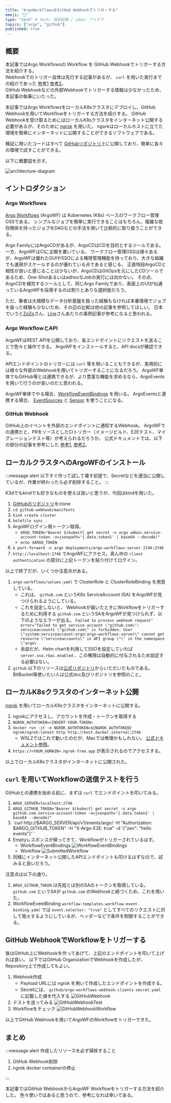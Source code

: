 ```yaml
---
title: "ArgoWorkflowsをGitHub Webhookでトリガーする"
emoji: "🌸"
type: "tech" # tech: 技術記事 / idea: アイデア
topics: ["argo", "github"]
published: true
---
```



## 概要

本記事ではArgo Workflowsの Workflow を GitHub Webhookでトリガーする方法を紹介する。  
Webhookでのトリガー自体は先行する記事があるが、 `curl` を用いた実行までの紹介であった [参考1][zenn-argo-wf-webhook] [参考2][qiita-argo-wf-webhook]。  
GitHub Webhookなどの外部Webhookでトリガーする情報は少なかったため、本記事の執筆にいたった。

本記事ではArgo WorkflowsをローカルK8sクラスタにデプロイし、GitHub Webhookを用いてWorkflowをトリガーする方法を紹介する。
GitHub Webhookを受け取るためにはローカルK8sクラスタをインターネット公開する必要があるが、そのために [ngrok][ngrok] を用いた。
ngorkはローカルホストに立てた環境を簡単にインターネットに公開することができるソフトウェアである。

検証に用いたコードはすべて [GitHubリポジトリ][toyamagu-2021-argo-workflows-sandbox]上に公開しており、簡単に各々の環境で試すことができる。

以下に概要図を示す。

![architecture-diagram](/images/argo-wf-webhook/architecture-diagram.drawio.png)

## イントロダクション

### Argo Workflows

[Argo Workflows][argo-wf] (ArgoWF) は Kubernetes (K8s) ベースのワークフロー管理OSSである。
シンプルなジョブを簡単に実行できることはもちろん、複雑な依存関係を持ったジョブをDAGなどの手法を用いて比較的に取り扱うことができる。

Argo FamilyにはArgoCDがあるが、ArgoCDはCDを目的とするツールである。一方、ArgoWFはCIに主眼を置いている。
ワークフロー管理OSSは様々あるが、ArgoWFは優れたGUIやSSOによる権限管理機能を持っており、大きな組織でも運用がスケールするのが優れている点であると感じる。
正直特段ArgoCDと相性が良いと感じることは少ないが、ArgoCDはGitOpsを元にしたCDツールであるため、One-ShotあるいはadhocなJobの実行には向かない。
その点、ArgoCDを補完するツールとして、同じArgo Familyであり、表面上のUIが似通っているArgoWFを採用するのは割りとありな選択肢だろう。

ただ、筆者は大規模なデータ分析基盤を扱った経験もなければ本番環境でジョブを扱った経験も少ないため、その辺の比較は他の記事を参照してほしい。
日本でいうと[ZoZo][zozo-argo-wf]さん、[Line][line-argo-wf]さんあたりの事例記事が参考になると思われる。

### Argo WorkflowとAPI

ArgoWFはREST APIを公開しており、各エンドポイントにリクエストを送ることで色々と操作できる。
ArgoWFをインストールすると、API docsが確認できる。

APIエンドポイントのトリガーには `curl` 等を用いることもできるが、実用的には様々な外部のWebhookを用いてトリガーすることになるだろう。
ArgoWF単体でもGitHub等とは連携できるが、より豊富な機能を求めるなら、ArgoEventsを用いて行うのが良いのだと思われる。

ArgoWF単体でやる場合、[WorkflowEventBindings][argo-wf-doc-events] を用いる。
ArgoEventsと連携する場合、 [EventSources][argo-events-event-sources] と [Sensor][argo-events-sensor] を使うことになる。

### GitHub Webhook

GitHub上のイベントを外部のエンドポイントに通知するWebhook。
ArgoWFでの連携だと、PRをソースとしたCIトリガー（イメージビルド、E2Eテスト、マイグレーションテスト等）が考えられるだろうか。
公式ドキュメントでは、以下の部分の記事を参考にした [参考1][argo-wf-doc-events], [参考2][argo-wf-doc-webhooks]。 

## ローカルクラスタへのArgoWFのインストール

:::message alert
以下すぐ作って試して壊す前提で、Secretなどを適当に公開しているが、作業が終わったら必ず削除すること。
:::

K3dでもkindでも好きなものを使えば良いと思うが、今回はkindを用いた。

1. [GitHubのリポジトリ][toyamagu-2021-argo-workflows-sandbox]をclone
1. `cd github-webhook/manifests`
1. `kind create cluster`
1. `helmfile sync .`
1. ArgoWFログイン用トークン取得。
    - `ARGO_TOKEN="Bearer $(kubectl get secret -n argo admin.service-account-token -o=jsonpath='{.data.token}' | base64 --decode)"`
    - `echo $ARGO_TOKEN`
1. `k port-forward -n argo deployments/argo-workflows-server 2746:2746`
1. `http://localhost:2746` でArgoWFにアクセス。真ん中の `client authentication` の部分に上記トークンを貼り付けてログイン。

以上で終了だが、いくつか注意点がある。

1. `argo-workflows/values.yaml` で ClusterRole と ClusterRoleBinding を用意している。
    - これは、 `github.com` というK8s ServiceAccount (SA) をArgoWFが見つけられるようにしている。
    - これを設定しないと、 Webhookが届いたときにWorkflowをトリガーするために利用する `github.com` というSAをArgoWFが見つけられず、以下のようなエラーが出る。
      `Failed to process webhook request" error="failed to get service account \"github.com\": serviceaccounts \"github.com\" is forbidden: User \"system:serviceaccount:argo:argo-workflows-server\" cannot get resource \"serviceaccounts\" in API group \"\" in the namespace \"argo\`
    - 余談だが、Helm chartを利用してSSOを設定していれば `server.sso.rbac.enabled` 、この権限は自動的に付与されるため設定する必要はない。
1. `github` 以下のリソースは[公式リポジトリ][argo-wf-webhooks]からいただいたものである。BitBucket等使いたい人は公式doc及びリポジトリを参照のこと。

## ローカルK8sクラスタのインターネット公開

[ngrok][ngrok] を用いてローカルK8sクラスタをインターネットに公開する。

1. ngrokにアクセスし、アカウントを作成・トークンを取得する
1. `NGROK_AUTHTOKEN=<INSERT-YOUR-TOKEN>`
1. `docker run -it -e NGROK_AUTHTOKEN=${NGROK_AUTHTOKEN} ngrok/ngrok:latest http http://host.docker.internal:2746`
    - WSL2ではこれで動いたのだが、Macでは無理かもしれない。 [公式ドキュメント参照][ngrok-docker]。
1. `https://<YOUR_DOMAIN>.ngrok-free.app` が表示されるのでアクセスする。

以上でローカルK8sクラスタがインターネットに公開された。

## `curl` を用いてWorkflowの送信テストを行う

GitHubとの連携を始める前に、まずは `curl` でエンドポイントを叩いてみる。

1. `ARGO_SERVER=localhost:2746`
1. `ARGO_GITHUB_TOKEN="Bearer $(kubectl get secret -n argo github.com.service-account-token -o=jsonpath='{.data.token}' | base64 --decode)"`
1. `curl http://$ARGO_SERVER/api/v1/events/argo/ -H "Authorization: $ARGO_GITHUB_TOKEN" -H "X-Argo-E2E: true" -d '{"zen": "hello events"}'``
1. Emptyレスポンスが帰ってきて、Workflowがトリガーされているはず。
    - WorkflowEventBindings
      ![WorkflowEventBindings](/images/argo-wf-webhook/workflow-event-bindings.drawio.png)
    - Workflow
      ![SubmittedWorkflow](/images/argo-wf-webhook/workflow-from-http-req.drawio.png)
1. 同様にインターネット公開したAPIエンドポイントも叩けるはずなので、試みると良いだろう。

注意点は以下の通り。

1. `ARGO_GITHUB_TOKEN` は先程とは別のSAのトークンを取得している。 `github.com` というSAが `github.com` のWebhookと紐づくため、これを用いた。
1. WorkflowEventBinding `workflow-templates.workflow-event-binding.yaml` では `event.selector: "true"` としてすべてのリクエストに対して発火するようにしているが、ヘッダーなどで条件を制御することができる。

## GitHub WebhookでWorkflowをトリガーする

後はGitHub上にWebhookを作ってあげて、上記のエンドポイントを叩いて上げれば良い。
以下ではGitHub OrganizationでWebhookを作成したが、Repository上で作成してもよい。

1. Webhook作成
    - Payload URLには ngrok を用いて作成したエンドポイントを作成する。
    - Secretには、 `github/argo-workflows-webhook-clients-secret.yaml` に記載した値を代入する
      ![GitHubWebhook](/images/argo-wf-webhook/github-org-webhook.drawio.png)
1. テストを送ってみる
    ![GitHubWebhookTest](/images/argo-wf-webhook/github-webhook-payload.drawio.png)
1. Workflowをチェック
    ![GitHubWebhookWorkflow](/images/argo-wf-webhook/github-webhook-workflow.drawio.png)

以上でGitHub Webhookを用いてArgoWFのWorkflowをトリガーできた。

## まとめ

:::message alert
作成したリソースを必ず掃除すること

1. GitHub Webhook削除
1. ngrok docker containerの停止

:::

本記事ではGitHub WebhookからArgoWF Workflowをトリガーする方法を紹介した。
色々使いではあると思うので、参考になれば幸いである。

<!-- References -->

[argo-wf]: https://argoproj.github.io/argo-workflows/
[ngrok]: https://ngrok.com/
[zenn-argo-wf-webhook]: https://zenn.dev/hiroms/articles/f108e30b945312
[qiita-argo-wf-webhook]: https://qiita.com/MahoTakara/items/2a1473fe211b5fbc393d
[toyamagu-2021-argo-workflows-sandbox]: https://github.com/toyamagu-2021/argo-workflows-sandbox
[zozo-argo-wf]: https://techblog.zozo.com/entry/faans-argo-workflows
[line-argo-wf]: https://engineering.linecorp.com/ja/blog/automating-baremetal-setup
[argo-wf-webhooks]: https://github.com/argoproj/argo-workflows/tree/master/manifests/quick-start/base/webhooks
[argo-wf-doc-events]: https://argoproj.github.io/argo-workflows/events/
[argo-wf-doc-webhooks]: https://argoproj.github.io/argo-workflows/webhooks/
[ngrok-docker]: https://ngrok.com/docs/using-ngrok-with/docker/
[argo-events-event-sources]: https://argoproj.github.io/argo-events/eventsources/services/
[argo-events-sensor]: https://argoproj.github.io/argo-events/sensors/triggers/argo-workflow/

